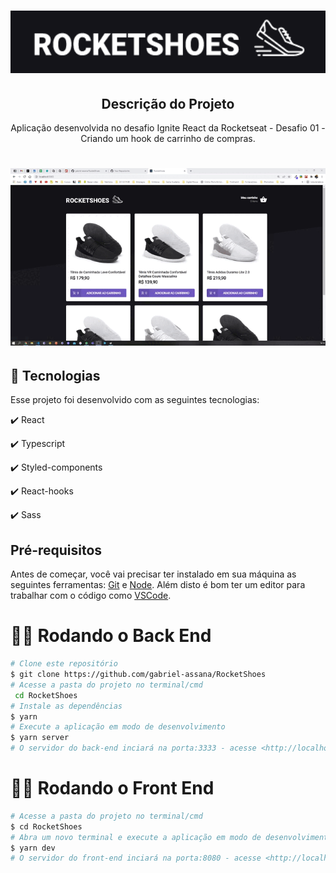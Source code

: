 <h1 align="center">
  <img src="./src/assets/rocketshoes.png" height="100px" alt="Rockeshoes"/>
</h1>

<h2 align="center" >Descrição do Projeto</h2>
<p align="center">
Aplicação desenvolvida no  desafio Ignite React da Rocketseat - Desafio 01 - Criando um hook de carrinho de compras.

</p>

<h1 align="center">
  <img alt="logo" title="#logo" src="./src/assets/rocketshoes.gif" />
</h1>

## :rocket: Tecnologias

Esse projeto foi desenvolvido com as seguintes tecnologias:

✔️ React

✔️ Typescript

✔️ Styled-components

✔️ React-hooks

✔️ Sass

<h2>Pré-requisitos</h2>

Antes de começar, você vai precisar ter instalado em sua máquina as seguintes ferramentas:
[Git](https://git-scm.com) e [Node](https://nodejs.org/pt-br/).
Além disto é bom ter um editor para trabalhar com o código como [VSCode](https://code.visualstudio.com/).

# 👨‍💻 Rodando o Back End

```bash
# Clone este repositório
$ git clone https://github.com/gabriel-assana/RocketShoes
# Acesse a pasta do projeto no terminal/cmd
 cd RocketShoes
# Instale as dependências
$ yarn
# Execute a aplicação em modo de desenvolvimento
$ yarn server
# O servidor do back-end inciará na porta:3333 - acesse <http://localhost:3333>
```

# 👨‍💻 Rodando o Front End

```bash
# Acesse a pasta do projeto no terminal/cmd
$ cd RocketShoes
# Abra um novo terminal e execute a aplicação em modo de desenvolvimento
$ yarn dev
# O servidor do front-end inciará na porta:8080 - acesse <http://localhost:8080>
